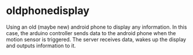 # oldphonedisplay
Using an old (maybe new) android phone to display any information.
In this case, the arduino controller sends data to the android phone when the motion sensor is triggered.
The server receives data, wakes up the display and outputs information to it.
